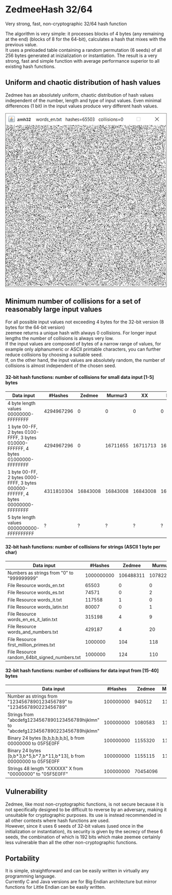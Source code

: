 # ZedmeeHash 32/64
Very strong, fast, non-cryptographic 32/64 hash function  

The algorithm is very simple: it processes blocks of 4 bytes (any remaining at the end) (blocks of 8 for the 64-bit), calculates a hash that mixes with the previous value.  
It uses a preloaded table containing a random permutation (6 seeds) of all 256 bytes generated at inizialization or instantiation.
The result is a very strong, fast and simple function with average performance superior to all existing hash functions.  

## Uniform and chaotic distribution of hash values
Zedmee has an absolutely uniform, chaotic distribution of hash values independent of the number, length and type of input values.
Even minimal differences (1 bit) in the input values produce very different hash values.  

![Alt Text](https://raw.githubusercontent.com/matteo65/ZedmeeHash/main/Resource/zmh_distributions.png)

## Minimum number of collisions for a set of reasonably large input values
For all possible input values not exceeding 4 bytes for the 32-bit version (8 bytes for the 64-bit version)  
zeemee returns a unique hash with always 0 collisions. For longer input lengths the number of collisions is always very low.  
If the input values are composed of bytes of a narrow range of values, for example only alphanumeric or ASCII printable characters,
you can further reduce collisions by choosing a suitable seed.  
If, on the other hand, the input values are absolutely random, the number of collisions is almost independent of the chosen seed.  

#### 32-bit hash functions: number of collisions for small data input [1-5] bytes   

Data input                                                                        |#Hashes   | Zedmee   | Murmur3 | XX  | Rabin  
----------------------------------------------------------------------------------|----------|----------|---------|-----|--------
4 byte length values 00000000-FFFFFFFF                                            |4294967296|   0      |      0  |  0  |  0    
1 byte 00-FF, 2 bytes 0100-FFFF, 3 bytes 010000-FFFFFF, 4 bytes 01000000-FFFFFFFF |4294967296|   0      |16711655 |16711713|16777216   
1 byte 00-FF, 2 bytes 0000-FFFF, 3 bytes 000000-FFFFFF, 4 bytes 00000000-FFFFFFFF |4311810304|  16843008|16843008 |16843008|16843008
5 byte length values 0000000000-FFFFFFFFFF                                        |?|        ? |      ?  |  ?  |   ?    

#### 32-bit hash functions: number of collisions for strings (ASCII 1 byte per char)

Data input                                                  |#Hashes   | Zedmee   | Murmur3|    XX    | Rabin
------------------------------------------------------------|----------|----------|--------|----------|-------
Numbers as strings from "0" to "999999999"                  |1000000000| 106488311|107822463|110287893|365950432
File Resource words_en.txt                                  | 65503    |    0     |   0     |    0    | 14
File Resource words_es.txt                                  | 74571    |    0     |        2|    0    | 38
File Resource words_it.txt                                  |117558    |    1     |    0    |     2   | 28
File Resource words_latin.txt                               | 80007    |    0     |        1|     1   | 34
File Resource words_en_es_it_latin.txt                      |315198    |    4     |        9|     9   | 271
File Resource words_and_numbers.txt                         |429187    |    4     |       20|    19   | 251
File Resource first_million_primes.txt                      |1000000   |     104  |      118|    85   |  0
File Resource random_64bit_signed_numbers.txt               |1000000   |     124  |      110|    143  | 122

#### 32-bit hash functions: number of collisions for data input from [15-40] bytes

Data input                                                                             | #Hashes  | Zedmee   | Murmur3|    XX   | Rabin
---------------------------------------------------------------------------------------|----------|----------|--------|---------|-------
Number as strings from "1234567890123456789" to "1234567890223456789"                  |100000000 | 940512   | 1155789|  808693 | 0      
Strings from "abcdefg1234567890123456789hijklmn" to "abcdefg1234567890223456789hijklmn"|100000000 | 1080583  | 1152600| 1037151 | 0  
Binary 24 bytes [b,b,b,b,b,b], b from 00000000 to 05F5E0FF                             |100000000 | 1155320  |1154653 | 1411483 | 0
Binary 24 bytes [b,b\*3,b\*5,b\*7,b\*11,b\*13], b from 00000000 to 05F5E0FF            |100000000 | 1155115  |1154542 | 1160003 | 1150862
Strings 48 length "XXXXXX" X from "00000000" to "05F5E0FF"                             |100000000 | 70454096 |


## Vulnerability
Zedmee, like most non-cryptographic functions, is not secure because it is not specifically designed to be difficult to reverse by an adversary, making it unsuitable for cryptographic purposes. Its use is instead recommended in all other contexts where hash functions are used.  
However, since it uses 6 seeds of 32-bit values (used once in the initialization or instantiation), its security is given by the secrecy of these 6 seeds, the combination of which is 192 bits which make zeemee certainly less vulnerable than all the other non-cryptographic functions.   

## Portability
It is simple, straightforward and can be easily written in virtually any programming language.  
Currently C and Java versions are for Big Endian architecture but mirror functions for Little Endian can be easily written.    

